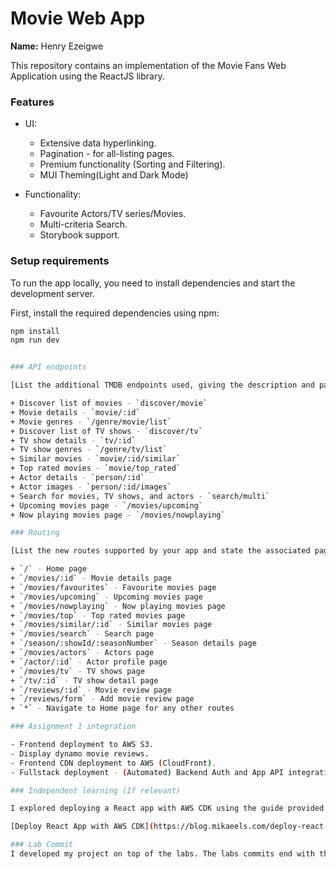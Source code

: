 # Movie Web App

**Name:** Henry Ezeigwe

This repository contains an implementation of the Movie Fans Web Application using the ReactJS library.

### Features

- UI:

  - Extensive data hyperlinking.
  - Pagination - for all-listing pages.
  - Premium functionality (Sorting and Filtering).
  - MUI Theming(Light and Dark Mode)

- Functionality:
  - Favourite Actors/TV series/Movies.
  - Multi-criteria Search.
  - Storybook support.

### Setup requirements

To run the app locally, you need to install dependencies and start the development server.

First, install the required dependencies using npm:

```bash
npm install
npm run dev


### API endpoints

[List the additional TMDB endpoints used, giving the description and pathname for each one.]

+ Discover list of movies - `discover/movie`
+ Movie details - `movie/:id`
+ Movie genres - `/genre/movie/list`
+ Discover list of TV shows - `discover/tv`
+ TV show details - `tv/:id`
+ TV show genres - `/genre/tv/list`
+ Similar movies - `movie/:id/similar`
+ Top rated movies - `movie/top_rated`
+ Actor details - `person/:id`
+ Actor images - `person/:id/images`
+ Search for movies, TV shows, and actors - `search/multi`
+ Upcoming movies page - `/movies/upcoming`
+ Now playing movies page - `/movies/nowplaying`

### Routing

[List the new routes supported by your app and state the associated page.]

+ `/` - Home page
+ `/movies/:id` - Movie details page
+ `/movies/favourites` - Favourite movies page
+ `/movies/upcoming` - Upcoming movies page
+ `/movies/nowplaying` - Now playing movies page
+ `/movies/top` - Top rated movies page
+ `/movies/similar/:id` - Similar movies page
+ `/movies/search` - Search page
+ `/season/:showId/:seasonNumber` - Season details page
+ `/movies/actors` - Actors page
+ `/actor/:id` - Actor profile page
+ `/movies/tv` - TV shows page
+ `/tv/:id` - TV show detail page
+ `/reviews/:id` - Movie review page
+ `/reviews/form` - Add movie review page
+ `*` - Navigate to Home page for any other routes

### Assignment 1 integration

- Frontend deployment to AWS S3.
- Display dynamo movie reviews.
- Frontend CDN deployment to AWS (CloudFront).
- Fullstack deployment - (Automated) Backend Auth and App API integration.

### Independent learning (If relevant)

I explored deploying a React app with AWS CDK using the guide provided in the following blog post:

[Deploy React App with AWS CDK](https://blog.mikaeels.com/deploy-react-app-with-aws-cdk)

### Lab Commit
I developed my project on top of the labs. The labs commits end with the commit b312931 "Tagging upcoming movies as must-watch."

```
